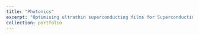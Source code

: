 ```yaml
---
title: "Photonics"
excerpt: "Optimising ultrathin superconducting films for Superconducting nanowire single photon detectors <br/><img src='/images/3.jpg' style="width:400px;height:350px;">"
collection: portfolio
---
```


